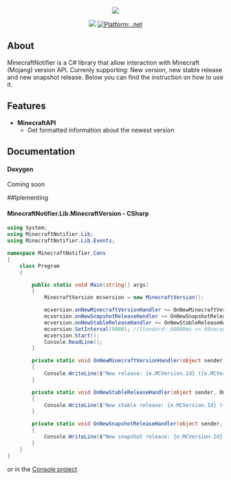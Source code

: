 <p align="center"> 
	<img src="https://lateur.pro/dev/MinecraftNotifier.png" style="max-height: 300px;">
</p>

<p align="center">
	<a href="https://www.microsoft.com/net"><img src="https://img.shields.io/badge/.NET%20Core-3.0-orange.svg" style="max-height: 300px;"></a>
	<a href="https://www.microsoft.com/net"><img src="https://img.shields.io/badge/Platform-.NET-lightgrey.svg" style="max-height: 300px;" alt="Platform: .net"></a>
</p>

## About
MinecraftNotifier is a C# library that allow interaction with Minecraft (Mojang) version API. Currenly supporting: New version, new stable release and new snapshot release. Below you can find the instruction on how to use it.

## Features
* **MinecraftAPI**
	* Get formatted information about the newest version

## Documentation
#### Doxygen
Coming soon

##Iplementing
#### MinecraftNotifier.Lib.MinecraftVersion - CSharp
```csharp
using System;
using MinecraftNotifier.Lib;
using MinecraftNotifier.Lib.Events;

namespace MinecraftNotifier.Cons
{
    class Program
    {

        public static void Main(string[] args)
        {
            MinecraftVersion mcversion = new MinecraftVersion();

            mcversion.onNewMinecraftVersionHandler += OnNewMinecraftVersionHandler;
            mcversion.onNewSnapshotReleaseHandler += OnNewSnapshotReleaseHandler;
            mcversion.onNewStableReleaseHandler += OnNewStableReleaseHandler;
            mcversion.SetInterval(5000); //Standard: 60000ms => 60seconds
            mcversion.Start();
            Console.ReadLine();
        }

        private static void OnNewMinecraftVersionHandler(object sender, OnNewMinecraftVersionArgs e)
        {
            Console.WriteLine($"New release: {e.MCVersion.Id} ({e.MCVersion.ReleaseTime.ToLocalTime():F})");
        }

        private static void OnNewStableReleaseHandler(object sender, OnNewStableReleaseArgs e)
        {
            Console.WriteLine($"New stable release: {e.MCVersion.Id} ({e.MCVersion.ReleaseTime.ToLocalTime():F})");
        }

        private static void OnNewSnapshotReleaseHandler(object sender, OnNewSnapshotReleaseArgs e)
        {
            Console.WriteLine($"New snapshot release: {e.MCVersion.Id} ({e.MCVersion.ReleaseTime.ToLocalTime():F})");
        }
    }
}
```

or in the [Console project](https://github.com/JayJay1989/MinecraftNotifier/tree/master/MinecraftNotifier.Cons)